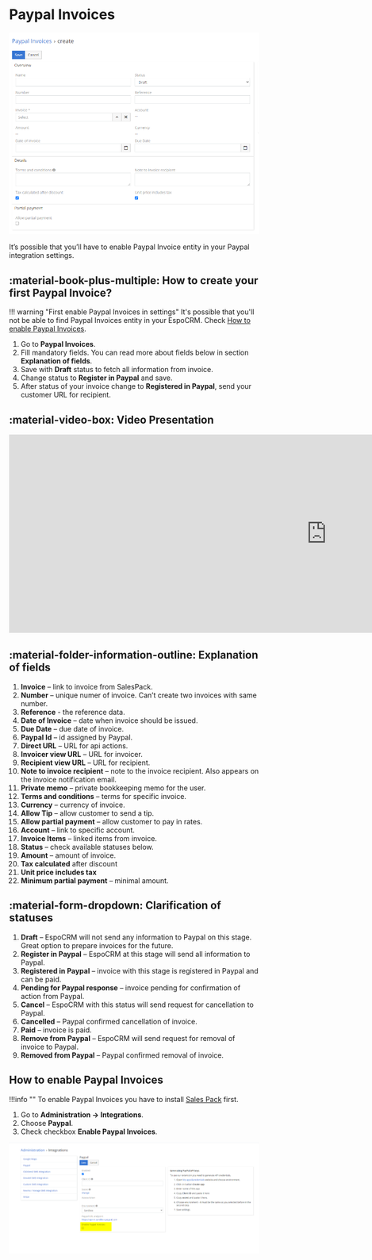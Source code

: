 # Paypal Invoices
![Paypal Invoices](../../images/paypal-invoices.png "Paypal Invoices")

It’s possible that you’ll have to enable Paypal Invoice entity in your Paypal integration settings. 

## :material-book-plus-multiple: How to create your first Paypal Invoice?
!!! warning "First enable Paypal Invoices in settings"
    It's possible that you'll not be able to find Paypal Invoices entity in your EspoCRM. Check [How to enable Paypal Invoices](#how-to-enable-paypal-invoices).

1.	Go to **Paypal Invoices**.
2.	Fill mandatory fields. You can read more about fields below in section **Explanation of fields**.
3.	Save with **Draft** status to fetch all information from invoice.
4.	Change status to **Register in Paypal** and save. 
5.	After status of your invoice change to **Registered in Paypal**, send your customer URL for recipient.

## :material-video-box: Video Presentation
<div class="video-wrapper">
  <iframe width="1280" height="400" src="https://www.youtube.com/embed/PncFeB30ofg" frameborder="0" allowfullscreen></iframe>
</div>

## :material-folder-information-outline: Explanation of fields
1.	**Invoice** – link to invoice from SalesPack.
2.	**Number** – unique numer of invoice. Can’t create two invoices with same number.
3.	**Reference** - the reference data.
4.	**Date of Invoice** – date when invoice should be issued.
5.	**Due Date** – due date of invoice.
6.	**Paypal Id** – id assigned by Paypal.
7.	**Direct URL** – URL for api actions.
8.	**Invoicer view URL** – URL for invoicer.
9.	**Recipient view URL** – URL for recipient.
10.	**Note to invoice recipient** – note to the invoice recipient. Also appears on the invoice notification email.
11.	**Private memo** – private bookkeeping memo for the user.
12.	**Terms and conditions** – terms for specific invoice.
13.	**Currency** – currency of invoice.
14.	**Allow Tip** – allow customer to send a tip.
15.	**Allow partial payment** – allow customer to pay in rates.
16.	**Account** – link to specific account.
17.	**Invoice Items** – linked items from invoice.
18.	**Status** – check available statuses below.
19.	**Amount** – amount of invoice.
20.	**Tax calculated** after discount
21.	**Unit price includes tax**
22.	**Minimum partial payment** – minimal amount.

## :material-form-dropdown: Clarification of statuses
1.	**Draft** – EspoCRM will not send any information to Paypal on this stage. Great option to prepare invoices for the future.
2.	**Register in Paypal** – EspoCRM at this stage will send all information to Paypal.
3.	**Registered in Paypal** – invoice with this stage is registered in Paypal and can be paid.
4.	**Pending for Paypal response** – invoice pending for confirmation of action from Paypal.
5.	**Cancel** – EspoCRM with this status will send request for cancellation to Paypal.
6.	**Cancelled** – Paypal confirmed cancellation of invoice.
7.	**Paid** – invoice is paid.
8.	**Remove from Paypal** – EspoCRM will send request for removal of invoice to Paypal.
9.	**Removed from Paypal** – Paypal confirmed removal of invoice.

## How to enable Paypal Invoices
!!!info ""
To enable Paypal Invoices you have to install [Sales Pack](https://www.espocrm.com/extensions/sales-pack/) first.

1. Go to **Administration -> Integrations**.
2. Choose **Paypal**.
3. Check checkbox **Enable Paypal Invoices**.

![Enable Paypal Invoices Checkbox](../../images/enable-paypal-invoices.png)